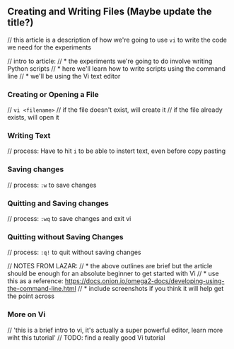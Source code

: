 ## Creating and Writing Files (Maybe update the title?)

// this article is a description of how we're going to use `vi` to write the code we need for the experiments

// intro to article:
//	* the experiments we're going to do involve writing Python scripts
//	* here we'll learn how to write scripts using the command line
//	* we'll be using the Vi text editor

### Creating or Opening a File

// `vi <filename>`
// if the file doesn't exist, will create it
// if the file already exists, will open it

### Writing Text

// process: Have to hit `i` to be able to instert text, even before copy pasting

### Saving changes

// process: `:w` to save changes

### Quitting and Saving changes

// process: `:wq` to save changes and exit vi

### Quitting without Saving Changes

// process: `:q!` to quit without saving changes

// NOTES FROM LAZAR:
// * the above outlines are brief but the article should be enough for an absolute beginner to get started with Vi
// * use this as a reference: https://docs.onion.io/omega2-docs/developing-using-the-command-line.html
// * include screenshots if you think it will help get the point across

### More on Vi

// 'this is a brief intro to vi, it's actually a super powerful editor, learn more wiht this tutorial'
// TODO: find a really good Vi tutorial
